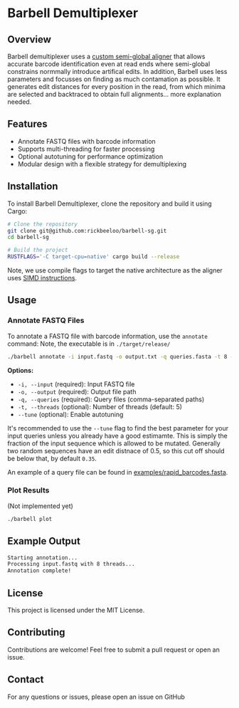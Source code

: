 # Barbell Demultiplexer

## Overview
Barbell demultiplexer uses a [custom semi-global aligner](https://github.com/RagnarGrootKoerkamp/astar-pairwise-aligner) that allows accurate barcode identification even at read ends where semi-global constrains normmally introduce artifical edits. In addition, Barbell uses less parameters and focusses on finding as much contamation as possible. It generates edit distances for every position in the read, from which minima are selected and backtraced to obtain full alignments... more explanation needed.

## Features
- Annotate FASTQ files with barcode information
- Supports multi-threading for faster processing
- Optional autotuning for performance optimization
- Modular design with a flexible strategy for demultiplexing

## Installation

To install Barbell Demultiplexer, clone the repository and build it using Cargo:

```sh
# Clone the repository
git clone git@github.com:rickbeeloo/barbell-sg.git
cd barbell-sg

# Build the project
RUSTFLAGS='-C target-cpu=native' cargo build --release
```

Note, we use compile flags to target the native architecture as the aligner uses [SIMD instructions](https://en.wikipedia.org/wiki/SIMD).

## Usage

### Annotate FASTQ Files
To annotate a FASTQ file with barcode information, use the `annotate` command:
Note, the executable is in `./target/release/`

```sh
./barbell annotate -i input.fastq -o output.txt -q queries.fasta -t 8 --tune
```

**Options:**
- `-i, --input` (required): Input FASTQ file
- `-o, --output` (required): Output file path
- `-q, --queries` (required): Query files (comma-separated paths)
- `-t, --threads` (optional): Number of threads (default: 5)
- `--tune` (optional): Enable autotuning

It's recommended to use the `--tune` flag to find the best parameter for your input queries unless you already have a good estimamte. This is simply the fraction of the input sequence which is allowed to be mutated. Generally two random sequences have an edit distnace of 0.5, so this cut off should be below that, by default `0.35`.

An example of a query file can be found in [examples/rapid_barcodes.fasta](examples/rapid_barcodes.fasta).

### Plot Results
(Not implemented yet)

```sh
./barbell plot
```

## Example Output
```sh
Starting annotation...
Processing input.fastq with 8 threads...
Annotation complete!
```

## License
This project is licensed under the MIT License.

## Contributing
Contributions are welcome! Feel free to submit a pull request or open an issue.

## Contact
For any questions or issues, please open an issue on GitHub

